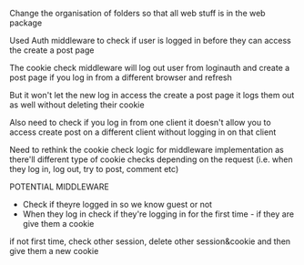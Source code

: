 Change the organisation of folders so that all web stuff is in the web package

Used Auth middleware to check if user is logged in before they can access the create a post page

The cookie check middleware will log out user from loginauth and create a post page if you log in from a different browser and refresh

But it won't let the new log in access the create a post page it logs them out as well without deleting their cookie

Also need to check if you log in from one client it doesn't allow you to access create post on a different client without logging in on that client

Need to rethink the cookie check logic for middleware implementation as there'll different type of cookie checks depending on the request (i.e. when they log in, log out, try to post, comment etc)

POTENTIAL MIDDLEWARE

- Check if theyre logged in so we know guest or not
- When they log in check if they're logging in for the first time - if they are give them a cookie

if not first time, check other session, delete other session&cookie and then give them a new cookie